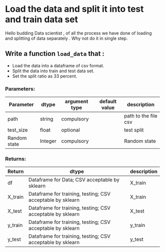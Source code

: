 # Load the data and split it into test and train data set 

Hello budding Data scientist , of all the process we have done of loading and 
splitting of data separately .
Why not do it in single step.  


## Write a function `load_data` that :
- Load the data into a dataframe of csv format.
- Split the data into train and test data set.
- Set the split ratio as 33 percent.

### Parameters:

| Parameter | dtype | argument type | default value | description |
| --- | --- | --- | --- | --- | 
| path | string | compulsory |  | path to the file csv |
| test_size | float | optional | | test split |
| Random state | Integer | compulsory | | Random state |

### Returns:

| Return | dtype | description |
| --- | --- | --- | 
| df | Dataframe for Data; CSV acceptable by sklearn | X_train |
| X_train | Dataframe for training, testing; CSV acceptable by sklearn | X_train |
| X_test | Dataframe for training, testing; CSV acceptable by sklearn | X_test |
| y_train | Dataframe for training, testing; CSV acceptable by sklearn | y_train |
| y_test | Dataframe for training, testing; CSV acceptable by sklearn | y_test |